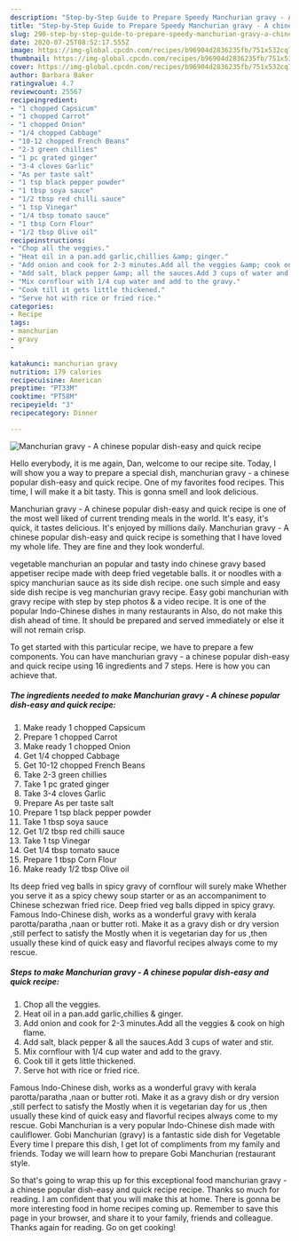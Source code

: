 ```yaml
---
description: "Step-by-Step Guide to Prepare Speedy Manchurian gravy - A chinese popular dish-easy and quick recipe"
title: "Step-by-Step Guide to Prepare Speedy Manchurian gravy - A chinese popular dish-easy and quick recipe"
slug: 290-step-by-step-guide-to-prepare-speedy-manchurian-gravy-a-chinese-popular-dish-easy-and-quick-recipe
date: 2020-07-25T08:52:17.555Z
image: https://img-global.cpcdn.com/recipes/b96904d2836235fb/751x532cq70/manchurian-gravy-a-chinese-popular-dish-easy-and-quick-recipe-recipe-main-photo.jpg
thumbnail: https://img-global.cpcdn.com/recipes/b96904d2836235fb/751x532cq70/manchurian-gravy-a-chinese-popular-dish-easy-and-quick-recipe-recipe-main-photo.jpg
cover: https://img-global.cpcdn.com/recipes/b96904d2836235fb/751x532cq70/manchurian-gravy-a-chinese-popular-dish-easy-and-quick-recipe-recipe-main-photo.jpg
author: Barbara Baker
ratingvalue: 4.7
reviewcount: 25567
recipeingredient:
- "1 chopped Capsicum"
- "1 chopped Carrot"
- "1 chopped Onion"
- "1/4 chopped Cabbage"
- "10-12 chopped French Beans"
- "2-3 green chillies"
- "1 pc grated ginger"
- "3-4 cloves Garlic"
- "As per taste salt"
- "1 tsp black pepper powder"
- "1 tbsp soya sauce"
- "1/2 tbsp red chilli sauce"
- "1 tsp Vinegar"
- "1/4 tbsp tomato sauce"
- "1 tbsp Corn Flour"
- "1/2 tbsp Olive oil"
recipeinstructions:
- "Chop all the veggies."
- "Heat oil in a pan.add garlic,chillies &amp; ginger."
- "Add onion and cook for 2-3 minutes.Add all the veggies &amp; cook on high flame."
- "Add salt, black pepper &amp; all the sauces.Add 3 cups of water and stir."
- "Mix cornflour with 1/4 cup water and add to the gravy."
- "Cook till it gets little thickened."
- "Serve hot with rice or fried rice."
categories:
- Recipe
tags:
- manchurian
- gravy
- 

katakunci: manchurian gravy  
nutrition: 179 calories
recipecuisine: American
preptime: "PT33M"
cooktime: "PT58M"
recipeyield: "3"
recipecategory: Dinner

---
```



![Manchurian gravy - A chinese popular dish-easy and quick recipe](https://img-global.cpcdn.com/recipes/b96904d2836235fb/751x532cq70/manchurian-gravy-a-chinese-popular-dish-easy-and-quick-recipe-recipe-main-photo.jpg)

Hello everybody, it is me again, Dan, welcome to our recipe site. Today, I will show you a way to prepare a special dish, manchurian gravy - a chinese popular dish-easy and quick recipe. One of my favorites food recipes. This time, I will make it a bit tasty. This is gonna smell and look delicious.

Manchurian gravy - A chinese popular dish-easy and quick recipe is one of the most well liked of current trending meals in the world. It's easy, it's quick, it tastes delicious. It's enjoyed by millions daily. Manchurian gravy - A chinese popular dish-easy and quick recipe is something that I have loved my whole life. They are fine and they look wonderful.

vegetable manchurian an popular and tasty indo chinese gravy based appetiser recipe made with deep fried vegetable balls. it or noodles with a spicy manchurian sauce as its side dish recipe. one such simple and easy side dish recipe is veg manchurian gravy recipe. Easy gobi manchurian with gravy recipe with step by step photos &amp; a video recipe. It is one of the popular Indo-Chinese dishes in many restaurants in Also, do not make this dish ahead of time. It should be prepared and served immediately or else it will not remain crisp.


To get started with this particular recipe, we have to prepare a few components. You can have manchurian gravy - a chinese popular dish-easy and quick recipe using 16 ingredients and 7 steps. Here is how you can achieve that.

<!--inarticleads1-->

##### The ingredients needed to make Manchurian gravy - A chinese popular dish-easy and quick recipe:

1. Make ready 1 chopped Capsicum
1. Prepare 1 chopped Carrot
1. Make ready 1 chopped Onion
1. Get 1/4 chopped Cabbage
1. Get 10-12 chopped French Beans
1. Take 2-3 green chillies
1. Take 1 pc grated ginger
1. Take 3-4 cloves Garlic
1. Prepare As per taste salt
1. Prepare 1 tsp black pepper powder
1. Take 1 tbsp soya sauce
1. Get 1/2 tbsp red chilli sauce
1. Take 1 tsp Vinegar
1. Get 1/4 tbsp tomato sauce
1. Prepare 1 tbsp Corn Flour
1. Make ready 1/2 tbsp Olive oil


Its deep fried veg balls in spicy gravy of cornflour will surely make Whether you serve it as a spicy chewy soup starter or as an accompaniment to Chinese schezwan fried rice. Deep fried veg balls dipped in spicy gravy. Famous Indo-Chinese dish, works as a wonderful gravy with kerala parotta/paratha ,naan or butter roti. Make it as a gravy dish or dry version ,still perfect to satisfy the Mostly when it is vegetarian day for us ,then usually these kind of quick easy and flavorful recipes always come to my rescue. 

<!--inarticleads2-->

##### Steps to make Manchurian gravy - A chinese popular dish-easy and quick recipe:

1. Chop all the veggies.
1. Heat oil in a pan.add garlic,chillies &amp; ginger.
1. Add onion and cook for 2-3 minutes.Add all the veggies &amp; cook on high flame.
1. Add salt, black pepper &amp; all the sauces.Add 3 cups of water and stir.
1. Mix cornflour with 1/4 cup water and add to the gravy.
1. Cook till it gets little thickened.
1. Serve hot with rice or fried rice.


Famous Indo-Chinese dish, works as a wonderful gravy with kerala parotta/paratha ,naan or butter roti. Make it as a gravy dish or dry version ,still perfect to satisfy the Mostly when it is vegetarian day for us ,then usually these kind of quick easy and flavorful recipes always come to my rescue. Gobi Manchurian is a very popular Indo-Chinese dish made with cauliflower. Gobi Manchurian (gravy) is a fantastic side dish for Vegetable Every time I prepare this dish, I get lot of compliments from my family and friends. Today we will learn how to prepare Gobi Manchurian (restaurant style. 

So that's going to wrap this up for this exceptional food manchurian gravy - a chinese popular dish-easy and quick recipe recipe. Thanks so much for reading. I am confident that you will make this at home. There is gonna be more interesting food in home recipes coming up. Remember to save this page in your browser, and share it to your family, friends and colleague. Thanks again for reading. Go on get cooking!
